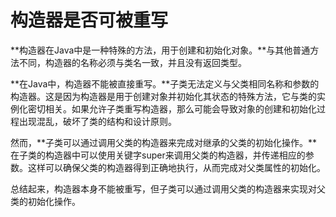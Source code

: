# 构造器是否可被重写

**构造器在Java中是一种特殊的方法，用于创建和初始化对象。**与其他普通方法不同，构造器的名称必须与类名一致，并且没有返回类型。

**在Java中，构造器不能被直接重写。**子类无法定义与父类相同名称和参数的构造器。这是因为构造器是用于创建对象并初始化其状态的特殊方法，它与类的实例化密切相关。如果允许子类重写构造器，那么可能会导致对象的创建和初始化过程出现混乱，破坏了类的结构和设计原则。

然而，**子类可以通过调用父类的构造器来完成对继承的父类的初始化操作。**在子类的构造器中可以使用关键字super来调用父类的构造器，并传递相应的参数。这样可以确保父类的构造器得到正确地执行，从而完成对父类属性的初始化。

总结起来，构造器本身不能被重写，但子类可以通过调用父类的构造器来实现对父类的初始化操作。

